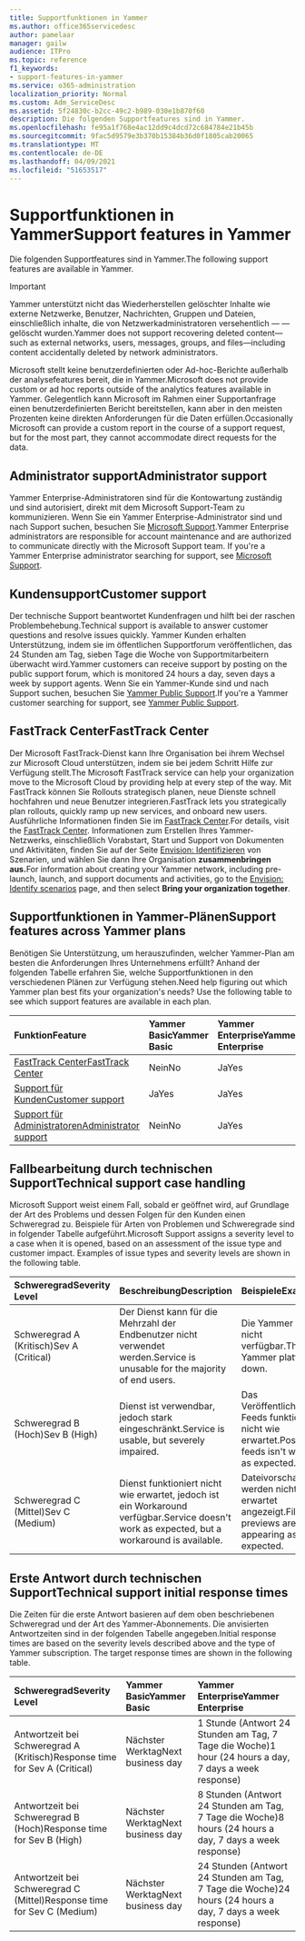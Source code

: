 ```yaml
---
title: Supportfunktionen in Yammer
ms.author: office365servicedesc
author: pamelaar
manager: gailw
audience: ITPro
ms.topic: reference
f1_keywords:
- support-features-in-yammer
ms.service: o365-administration
localization_priority: Normal
ms.custom: Adm_ServiceDesc
ms.assetid: 5f24830c-b2cc-49c2-b989-030e1b870f60
description: Die folgenden Supportfeatures sind in Yammer.
ms.openlocfilehash: fe95a1f768e4ac12dd9c4dcd72c684784e21b45b
ms.sourcegitcommit: 9fac5d9579e3b370b15384b36d0f1805cab20065
ms.translationtype: MT
ms.contentlocale: de-DE
ms.lasthandoff: 04/09/2021
ms.locfileid: "51653517"
---
```

# <a name="support-features-in-yammer"></a><span data-ttu-id="d3b6b-103">Supportfunktionen in Yammer</span><span class="sxs-lookup"><span data-stu-id="d3b6b-103">Support features in Yammer</span></span>

<span data-ttu-id="d3b6b-104">Die folgenden Supportfeatures sind in Yammer.</span><span class="sxs-lookup"><span data-stu-id="d3b6b-104">The following support features are available in Yammer.</span></span>
  
> [!IMPORTANT]
> <span data-ttu-id="d3b6b-105">Yammer unterstützt nicht das Wiederherstellen gelöschter Inhalte wie externe Netzwerke, Benutzer, Nachrichten, Gruppen und Dateien, einschließlich inhalte, die von Netzwerkadministratoren versehentlich &mdash; &mdash; gelöscht wurden.</span><span class="sxs-lookup"><span data-stu-id="d3b6b-105">Yammer does not support recovering deleted content&mdash;such as external networks, users, messages, groups, and files&mdash;including content accidentally deleted by network administrators.</span></span>
>
> <span data-ttu-id="d3b6b-106">Microsoft stellt keine benutzerdefinierten oder Ad-hoc-Berichte außerhalb der analysefeatures bereit, die in Yammer.</span><span class="sxs-lookup"><span data-stu-id="d3b6b-106">Microsoft does not provide custom or ad hoc reports outside of the analytics features available in Yammer.</span></span> <span data-ttu-id="d3b6b-107">Gelegentlich kann Microsoft im Rahmen einer Supportanfrage einen benutzerdefinierten Bericht bereitstellen, kann aber in den meisten Prozenten keine direkten Anforderungen für die Daten erfüllen.</span><span class="sxs-lookup"><span data-stu-id="d3b6b-107">Occasionally Microsoft can provide a custom report in the course of a support request, but for the most part, they cannot accommodate direct requests for the data.</span></span>

## <a name="administrator-support"></a><span data-ttu-id="d3b6b-108">Administrator support</span><span class="sxs-lookup"><span data-stu-id="d3b6b-108">Administrator support</span></span>

<span data-ttu-id="d3b6b-p102">Yammer Enterprise-Administratoren sind für die Kontowartung zuständig und sind autorisiert, direkt mit dem Microsoft Support-Team zu kommunizieren. Wenn Sie ein Yammer Enterprise-Administrator sind und nach Support suchen, besuchen Sie [Microsoft Support](https://go.microsoft.com/fwlink/p/?LinkId=330922).</span><span class="sxs-lookup"><span data-stu-id="d3b6b-p102">Yammer Enterprise administrators are responsible for account maintenance and are authorized to communicate directly with the Microsoft Support team. If you're a Yammer Enterprise administrator searching for support, see [Microsoft Support](https://go.microsoft.com/fwlink/p/?LinkId=330922).</span></span>

## <a name="customer-support"></a><span data-ttu-id="d3b6b-111">Kundensupport</span><span class="sxs-lookup"><span data-stu-id="d3b6b-111">Customer support</span></span>

<span data-ttu-id="d3b6b-112">Der technische Support beantwortet Kundenfragen und hilft bei der raschen Problembehebung.</span><span class="sxs-lookup"><span data-stu-id="d3b6b-112">Technical support is available to answer customer questions and resolve issues quickly.</span></span> <span data-ttu-id="d3b6b-113">Yammer Kunden erhalten Unterstützung, indem sie im öffentlichen Supportforum veröffentlichen, das 24 Stunden am Tag, sieben Tage die Woche von Supportmitarbeitern überwacht wird.</span><span class="sxs-lookup"><span data-stu-id="d3b6b-113">Yammer customers can receive support by posting on the public support forum, which is monitored 24 hours a day, seven days a week by support agents.</span></span> <span data-ttu-id="d3b6b-114">Wenn Sie ein Yammer-Kunde sind und nach Support suchen, besuchen Sie [Yammer Public Support](https://go.microsoft.com/fwlink/p/?LinkId=330921).</span><span class="sxs-lookup"><span data-stu-id="d3b6b-114">If you're a Yammer customer searching for support, see [Yammer Public Support](https://go.microsoft.com/fwlink/p/?LinkId=330921).</span></span>
   
## <a name="fasttrack-center"></a><span data-ttu-id="d3b6b-115">FastTrack Center</span><span class="sxs-lookup"><span data-stu-id="d3b6b-115">FastTrack Center</span></span>

<span data-ttu-id="d3b6b-116">Der Microsoft FastTrack-Dienst kann Ihre Organisation bei ihrem Wechsel zur Microsoft Cloud unterstützen, indem sie bei jedem Schritt Hilfe zur Verfügung stellt.</span><span class="sxs-lookup"><span data-stu-id="d3b6b-116">The Microsoft FastTrack service can help your organization move to the Microsoft Cloud by providing help at every step of the way.</span></span> <span data-ttu-id="d3b6b-117">Mit FastTrack können Sie Rollouts strategisch planen, neue Dienste schnell hochfahren und neue Benutzer integrieren.</span><span class="sxs-lookup"><span data-stu-id="d3b6b-117">FastTrack lets you strategically plan rollouts, quickly ramp up new services, and onboard new users.</span></span> <span data-ttu-id="d3b6b-118">Ausführliche Informationen finden Sie im [FastTrack Center](https://go.microsoft.com/fwlink/?LinkID=518597&amp;clcid=0x409).</span><span class="sxs-lookup"><span data-stu-id="d3b6b-118">For details, visit the [FastTrack Center](https://go.microsoft.com/fwlink/?LinkID=518597&amp;clcid=0x409).</span></span> <span data-ttu-id="d3b6b-119">Informationen zum Erstellen Ihres Yammer-Netzwerks, einschließlich Vorabstart, Start und Support von Dokumenten und Aktivitäten, finden Sie auf der Seite [Envision: Identifizieren](https://fasttrack.microsoft.com/office/envision/identify-scenarios) von Szenarien, und wählen Sie dann Ihre Organisation **zusammenbringen aus.**</span><span class="sxs-lookup"><span data-stu-id="d3b6b-119">For information about creating your Yammer network, including pre-launch, launch, and support documents and activities, go to the [Envision: Identify scenarios](https://fasttrack.microsoft.com/office/envision/identify-scenarios) page, and then select **Bring your organization together**.</span></span>

## <a name="support-features-across-yammer-plans"></a><span data-ttu-id="d3b6b-120">Supportfunktionen in Yammer-Plänen</span><span class="sxs-lookup"><span data-stu-id="d3b6b-120">Support features across Yammer plans</span></span>

<span data-ttu-id="d3b6b-p105">Benötigen Sie Unterstützung, um herauszufinden, welcher Yammer-Plan am besten die Anforderungen Ihres Unternehmens erfüllt? Anhand der folgenden Tabelle erfahren Sie, welche Supportfunktionen in den verschiedenen Plänen zur Verfügung stehen.</span><span class="sxs-lookup"><span data-stu-id="d3b6b-p105">Need help figuring out which Yammer plan best fits your organization's needs? Use the following table to see which support features are available in each plan.</span></span>
  
|<span data-ttu-id="d3b6b-123">**Funktion**</span><span class="sxs-lookup"><span data-stu-id="d3b6b-123">**Feature**</span></span>|<span data-ttu-id="d3b6b-124">**Yammer Basic**</span><span class="sxs-lookup"><span data-stu-id="d3b6b-124">**Yammer Basic**</span></span>|<span data-ttu-id="d3b6b-125">**Yammer Enterprise**</span><span class="sxs-lookup"><span data-stu-id="d3b6b-125">**Yammer Enterprise**</span></span>|
|:-----|:-----|:-----|
|[<span data-ttu-id="d3b6b-126">FastTrack Center</span><span class="sxs-lookup"><span data-stu-id="d3b6b-126">FastTrack Center</span></span>](https://go.microsoft.com/fwlink/?LinkID=518597&amp;clcid=0x409) <br/> |<span data-ttu-id="d3b6b-127">Nein</span><span class="sxs-lookup"><span data-stu-id="d3b6b-127">No</span></span>  <br/> |<span data-ttu-id="d3b6b-128">Ja</span><span class="sxs-lookup"><span data-stu-id="d3b6b-128">Yes</span></span>  <br/> |
|[<span data-ttu-id="d3b6b-129">Support für Kunden</span><span class="sxs-lookup"><span data-stu-id="d3b6b-129">Customer support</span></span>](support-features-in-yammer.md#customer-support) <br/> |<span data-ttu-id="d3b6b-130">Ja</span><span class="sxs-lookup"><span data-stu-id="d3b6b-130">Yes</span></span>  <br/> |<span data-ttu-id="d3b6b-131">Ja</span><span class="sxs-lookup"><span data-stu-id="d3b6b-131">Yes</span></span>  <br/> |
|[<span data-ttu-id="d3b6b-132">Support für Administratoren</span><span class="sxs-lookup"><span data-stu-id="d3b6b-132">Administrator support</span></span>](support-features-in-yammer.md#administrator-support) <br/> |<span data-ttu-id="d3b6b-133">Nein</span><span class="sxs-lookup"><span data-stu-id="d3b6b-133">No</span></span>  <br/> |<span data-ttu-id="d3b6b-134">Ja</span><span class="sxs-lookup"><span data-stu-id="d3b6b-134">Yes</span></span>  <br/> |
 
## <a name="technical-support-case-handling"></a><span data-ttu-id="d3b6b-135">Fallbearbeitung durch technischen Support</span><span class="sxs-lookup"><span data-stu-id="d3b6b-135">Technical support case handling</span></span>

<span data-ttu-id="d3b6b-p106">Microsoft Support weist einem Fall, sobald er geöffnet wird, auf Grundlage der Art des Problems und dessen Folgen für den Kunden einen Schweregrad zu. Beispiele für Arten von Problemen und Schweregrade sind in folgender Tabelle aufgeführt.</span><span class="sxs-lookup"><span data-stu-id="d3b6b-p106">Microsoft Support assigns a severity level to a case when it is opened, based on an assessment of the issue type and customer impact. Examples of issue types and severity levels are shown in the following table.</span></span> 
  
|<span data-ttu-id="d3b6b-138">**Schweregrad**</span><span class="sxs-lookup"><span data-stu-id="d3b6b-138">**Severity Level**</span></span>|<span data-ttu-id="d3b6b-139">**Beschreibung**</span><span class="sxs-lookup"><span data-stu-id="d3b6b-139">**Description**</span></span>|<span data-ttu-id="d3b6b-140">**Beispiele**</span><span class="sxs-lookup"><span data-stu-id="d3b6b-140">**Examples**</span></span>|
|:-----|:-----|:-----|
|<span data-ttu-id="d3b6b-141">Schweregrad A (Kritisch)</span><span class="sxs-lookup"><span data-stu-id="d3b6b-141">Sev A (Critical)</span></span>  <br/> |<span data-ttu-id="d3b6b-142">Der Dienst kann für die Mehrzahl der Endbenutzer nicht verwendet werden.</span><span class="sxs-lookup"><span data-stu-id="d3b6b-142">Service is unusable for the majority of end users.</span></span>  <br/> |<span data-ttu-id="d3b6b-143">Die Yammer ist nicht verfügbar.</span><span class="sxs-lookup"><span data-stu-id="d3b6b-143">The Yammer platform is down.</span></span>  <br/> |
|<span data-ttu-id="d3b6b-144">Schweregrad B (Hoch)</span><span class="sxs-lookup"><span data-stu-id="d3b6b-144">Sev B (High)</span></span>  <br/> |<span data-ttu-id="d3b6b-145">Dienst ist verwendbar, jedoch stark eingeschränkt.</span><span class="sxs-lookup"><span data-stu-id="d3b6b-145">Service is usable, but severely impaired.</span></span>  <br/> |<span data-ttu-id="d3b6b-146">Das Veröffentlichen in Feeds funktioniert nicht wie erwartet.</span><span class="sxs-lookup"><span data-stu-id="d3b6b-146">Posting to feeds isn't working as expected.</span></span>  <br/> |
|<span data-ttu-id="d3b6b-147">Schweregrad C (Mittel)</span><span class="sxs-lookup"><span data-stu-id="d3b6b-147">Sev C (Medium)</span></span>  <br/> |<span data-ttu-id="d3b6b-148">Dienst funktioniert nicht wie erwartet, jedoch ist ein Workaround verfügbar.</span><span class="sxs-lookup"><span data-stu-id="d3b6b-148">Service doesn't work as expected, but a workaround is available.</span></span>  <br/> |<span data-ttu-id="d3b6b-149">Dateivorschauen werden nicht wie erwartet angezeigt.</span><span class="sxs-lookup"><span data-stu-id="d3b6b-149">File previews aren't appearing as expected.</span></span>  <br/> |

## <a name="technical-support-initial-response-times"></a><span data-ttu-id="d3b6b-150">Erste Antwort durch technischen Support</span><span class="sxs-lookup"><span data-stu-id="d3b6b-150">Technical support initial response times</span></span>

<span data-ttu-id="d3b6b-p107">Die Zeiten für die erste Antwort basieren auf dem oben beschriebenen Schweregrad und der Art des Yammer-Abonnements. Die anvisierten Antwortzeiten sind in der folgenden Tabelle angegeben.</span><span class="sxs-lookup"><span data-stu-id="d3b6b-p107">Initial response times are based on the severity levels described above and the type of Yammer subscription. The target response times are shown in the following table.</span></span>
  
|<span data-ttu-id="d3b6b-153">**Schweregrad**</span><span class="sxs-lookup"><span data-stu-id="d3b6b-153">**Severity Level**</span></span>|<span data-ttu-id="d3b6b-154">**Yammer Basic**</span><span class="sxs-lookup"><span data-stu-id="d3b6b-154">**Yammer Basic**</span></span>|<span data-ttu-id="d3b6b-155">**Yammer Enterprise**</span><span class="sxs-lookup"><span data-stu-id="d3b6b-155">**Yammer Enterprise**</span></span>|
|:-----|:-----|:-----|
|<span data-ttu-id="d3b6b-156">Antwortzeit bei Schweregrad A (Kritisch)</span><span class="sxs-lookup"><span data-stu-id="d3b6b-156">Response time for Sev A (Critical)</span></span>  <br/> |<span data-ttu-id="d3b6b-157">Nächster Werktag</span><span class="sxs-lookup"><span data-stu-id="d3b6b-157">Next business day</span></span>  <br/> |<span data-ttu-id="d3b6b-158">1 Stunde (Antwort 24 Stunden am Tag, 7 Tage die Woche)</span><span class="sxs-lookup"><span data-stu-id="d3b6b-158">1 hour (24 hours a day, 7 days a week response)</span></span>  <br/> |
|<span data-ttu-id="d3b6b-159">Antwortzeit bei Schweregrad B (Hoch)</span><span class="sxs-lookup"><span data-stu-id="d3b6b-159">Response time for Sev B (High)</span></span>  <br/> |<span data-ttu-id="d3b6b-160">Nächster Werktag</span><span class="sxs-lookup"><span data-stu-id="d3b6b-160">Next business day</span></span>  <br/> |<span data-ttu-id="d3b6b-161">8 Stunden (Antwort 24 Stunden am Tag, 7 Tage die Woche)</span><span class="sxs-lookup"><span data-stu-id="d3b6b-161">8 hours (24 hours a day, 7 days a week response)</span></span>  <br/> |
|<span data-ttu-id="d3b6b-162">Antwortzeit bei Schweregrad C (Mittel)</span><span class="sxs-lookup"><span data-stu-id="d3b6b-162">Response time for Sev C (Medium)</span></span>  <br/> |<span data-ttu-id="d3b6b-163">Nächster Werktag</span><span class="sxs-lookup"><span data-stu-id="d3b6b-163">Next business day</span></span>  <br/> |<span data-ttu-id="d3b6b-164">24 Stunden (Antwort 24 Stunden am Tag, 7 Tage die Woche)</span><span class="sxs-lookup"><span data-stu-id="d3b6b-164">24 hours (24 hours a day, 7 days a week response)</span></span>  <br/> |
